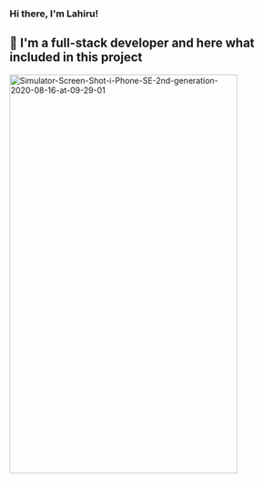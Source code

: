 ### Hi there, I'm Lahiru!

## 📕 I'm a full-stack developer and here what included in this project

<img src="https://i.ibb.co/VCCKG6H/Simulator-Screen-Shot-i-Phone-SE-2nd-generation-2020-08-16-at-09-29-01.png" alt="Simulator-Screen-Shot-i-Phone-SE-2nd-generation-2020-08-16-at-09-29-01" border="0" width="400" height="700">

